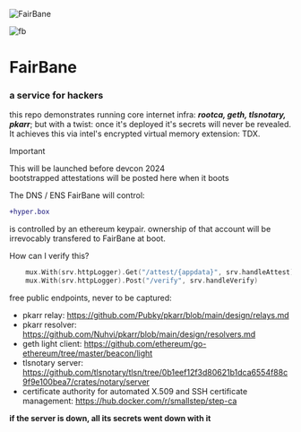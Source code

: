 ![FairBane](https://img.shields.io/website?down_message=FairBane%20Not%20Deployed%20%3A%28&up_message=FairBane&url=https%3A%2F%2Ffairbane.hyper.box)

![fb](https://github.com/user-attachments/assets/e9d66efa-9910-45af-a43e-05f6da3950da)
# FairBane

### a service for hackers

this repo demonstrates running core internet infra: ***rootca, geth, tlsnotary, pkarr***; but with a twist: once it's deployed it's secrets will never be revealed. It achieves this via intel's encrypted virtual memory extension: TDX.

> [!IMPORTANT]
> This will be launched before devcon 2024 </br>
> bootstrapped attestations will be posted here when it boots

The DNS / ENS FairBane will control: 
```diff 
+hyper.box
```
is controlled by an ethereum keypair. ownership of that account will be irrevocably transfered to FairBane at boot.

How can I verify this?

```go
	mux.With(srv.httpLogger).Get("/attest/{appdata}", srv.handleAttest)
	mux.With(srv.httpLogger).Post("/verify", srv.handleVerify)
```

free public endpoints, never to be captured:

- pkarr relay: https://github.com/Pubky/pkarr/blob/main/design/relays.md
- pkarr resolver: https://github.com/Nuhvi/pkarr/blob/main/design/resolvers.md
- geth light client: https://github.com/ethereum/go-ethereum/tree/master/beacon/light
- tlsnotary server: https://github.com/tlsnotary/tlsn/tree/0b1eef12f3d80621b1dca6554f88c9f9e100bea7/crates/notary/server
- certificate authority for automated X.509 and SSH certificate management: https://hub.docker.com/r/smallstep/step-ca

__if the server is down, all its secrets went down with it__


